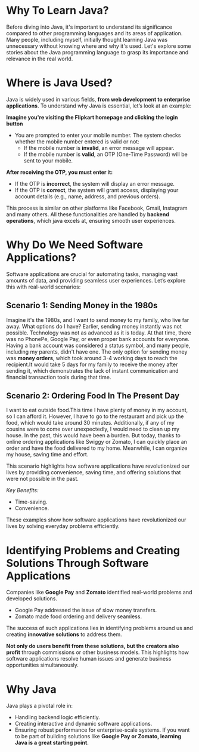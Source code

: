 # Why To Learn Java?

Before diving into Java, it's important to understand its significance compared to other programming languages and its areas of application. Many people, including myself, initially thought learning Java was unnecessary without knowing where and why it's used. Let's explore some stories about the Java programming language to grasp its importance and relevance in the real world.

# Where is Java Used?

Java is widely used in various fields, **from web development to enterprise applications**. To understand why Java is essential, let’s look at an example:

**Imagine you're visiting the Flipkart homepage and clicking the login button**

- You are prompted to enter your mobile number. The system checks whether the mobile number entered is valid or not:
  - If the mobile number is **invalid**, an error message will appear.
  - If the mobile number is **valid**, an OTP (One-Time Password) will be sent to your mobile.

**After receiving the OTP, you must enter it:**
- If the OTP is **incorrect**, the system will display an error message.
- If the OTP is **correct**, the system will grant access, displaying your account details (e.g., name, address, and previous orders).

This process is similar on other platforms like Facebook, Gmail, Instagram and many others. All these functionalities are handled by **backend operations**, which java excels at, ensuring smooth user experiences.

# Why Do We Need Software Applications?

Software applications are crucial for automating tasks, managing vast amounts of data, and providing seamless user experiences. Let’s explore this with real-world scenarios:

## Scenario 1: Sending Money in the 1980s

Imagine it's the 1980s, and I want to send money to my family, who live far away. What options do I have? Earlier, sending money instantly was not possible. Technology was not as advanced as it is today. At that time, there was no PhonePe, Google Pay, or even proper bank accounts for everyone. Having a bank account was considered a status symbol, and many people, including my parents, didn't have one.
The only option for sending money was **money orders**, which took around 3-4 working days to reach the recipient.It would take 5 days for my family to receive the money after sending it, which demonstrates the lack of instant communication and financial transaction tools during that time.

## Scenario 2: Ordering Food In The Present Day

I want to eat outside food.This time I have plenty of money in my account, so I can afford it. However, I have to go to the restaurant and pick up the food, which would take around 30 minutes. Additionally, if any of my cousins were to come over unexpectedly, I would need to clean up my house. In the past, this would have been a burden. But today, thanks to online ordering applications like Swiggy or Zomato, I can quickly place an order and have the food delivered to my home. Meanwhile, I can organize my house, saving time and effort.

This scenario highlights how software applications have revolutionized our lives by providing convenience, saving time, and offering solutions that were not possible in the past.

 *Key Benefits:*
  - Time-saving.
  - Convenience.

These examples show how software applications have revolutionized our lives by solving everyday problems efficiently.

# Identifying Problems and Creating Solutions Through Software Applications

Companies like **Google Pay** and **Zomato** identified real-world problems and developed solutions.
- Google Pay addressed the issue of slow money transfers.
- Zomato made food ordering and delivery seamless.

The success of such applications lies in identifying problems around us and creating **innovative solutions** to address them.

**Not only do users benefit from these solutions, but the creators also profit** through commissions or other business models. This highlights how software applications resolve human issues and generate business opportunities simultaneously.

# Why Java
Java plays a pivotal role in:
- Handling backend logic efficiently.
- Creating interactive and dynamic software applications.
- Ensuring robust performance for enterprise-scale systems.
If you want to be part of building solutions like **Google Pay or Zomato, learning Java is a great starting point**.
